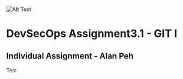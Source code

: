 ![Alt Text](https://github.com/lann87/cloud_infra_eng_ntu_coursework_alanp/blob/main/.misc/ntu_logo.png)  

# DevSecOps Assignment3.1 - GIT I

## Individual Assignment - Alan Peh


Test
